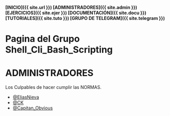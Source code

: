 **[INICIO]({{ site.url }})  [ADMINISTRADORES]({{ site.admin }}) [EJERCICIOS]({{ site.ejer }}) [DOCUMENTACIÓN]({{ site.docu }}) [TUTORIALES]({{ site.tuto }}) [GRUPO DE TELEGRAM]({{ site.telegram }})**
# Pagina del Grupo Shell_Cli_Bash_Scripting

# ADMINISTRADORES

Los Culpables de hacer cumplir las NORMAS.

 - [@EliasNieva](about.md)
 - [@CK](@ChristoferK.md)
 - [@Capitan_Obvious](@Captn_Obvious.md)
